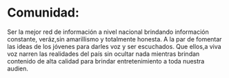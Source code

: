 # Comunidad:
Ser la mejor red de información a nivel nacional brindando información constante, veráz,sin amarillismo y totalmente honesta. A la par de fomentar las ideas de los jóvenes para darles voz y ser escuchados. Que ellos,a viva voz narren las realidades del país sin ocultar nada mientras brindan contenido de alta calidad para brindar entretenimiento a toda nuestra audien.
